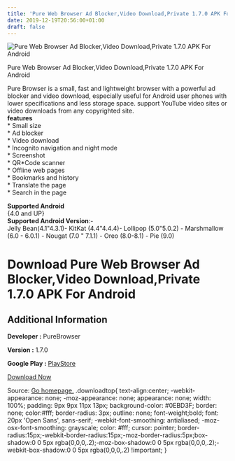 ```yaml
---
title: 'Pure Web Browser Ad Blocker,Video Download,Private 1.7.0 APK For Android'
date: 2019-12-19T20:56:00+01:00
draft: false
---
```


![Pure Web Browser Ad Blocker,Video Download,Private 1.7.0 APK For Android](https://i1.wp.com/apkhome.net/wp-content/uploads/2019/12/Pure-Web-Browser-Ad-BlockerVideo-DownloadPrivate-1.7.0.png "Pure Web Browser Ad Blocker,Video Download,Private 1.7.0 APK For Android")

  

Pure Web Browser Ad Blocker,Video Download,Private 1.7.0 APK For Android

Pure Browser is a small, fast and lightweight browser with a powerful ad blocker and video download, especially useful for Android user phones with lower specifications and less storage space. support YouTube video sites or video downloads from any copyrighted site.  
**features**  
\* Small size  
\* Ad blocker  
\* Video download  
\* Incognito navigation and night mode  
\* Screenshot  
\* QR\*Code scanner  
\* Offline web pages  
\* Bookmarks and history  
\* Translate the page  
\* Search in the page

**Supported Android**  
{4.0 and UP}  
**Supported Android Version**:-  
Jelly Bean(4.1"4.3.1)- KitKat (4.4"4.4.4)- Lollipop (5.0"5.0.2) - Marshmallow (6.0 - 6.0.1) - Nougat (7.0 " 7.1.1) - Oreo (8.0-8.1) - Pie (9.0)

Download Pure Web Browser Ad Blocker,Video Download,Private 1.7.0 APK For Android
=================================================================================

Additional Information
----------------------

**Developer :** PureBrowser

**Version :** 1.7.0

**Google Play :** [PlayStore](https://play.google.com/store/apps/details?id=pure.lite.browser)

  

[Download Now](https://store4app.co/post/pure-web-browser-ad-blocker-video-download-private-1-7-0-apk-for-android_1576784734)

  
Source: [Go homepage.](https://store4app.co/post/pure-web-browser-ad-blocker-video-download-private-1-7-0-apk-for-android_1576784734) .downloadtop{ text-align:center; -webkit-appearance: none; -moz-appearance: none; appearance: none; width: 100%; padding: 9px 9px 11px 13px; background-color: #0EBD3F; border: none; color:#fff; border-radius: 3px; outline: none; font-weight;bold; font: 20px 'Open Sans', sans-serif; -webkit-font-smoothing: antialiased; -moz-osx-font-smoothing: grayscale; color: #fff; cursor: pointer; border-radius:15px;-webkit-border-radius:15px;-moz-border-radius:5px;box-shadow:0 0 5px rgba(0,0,0,.2);-moz-box-shadow:0 0 5px rgba(0,0,0,.2);-webkit-box-shadow:0 0 5px rgba(0,0,0,.2) !important; }